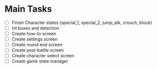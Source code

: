 # Main Tasks
- [ ] Finish Character states (special_1, special_2, jump_atk, crouch, block)
- [ ] hit boxes and detection
- [ ] Create how-to screen
- [ ] Create settings screen
- [ ] Create round end screen
- [ ] Create post-battle screen
- [ ] Create character select screen
- [ ] Create game state manager
